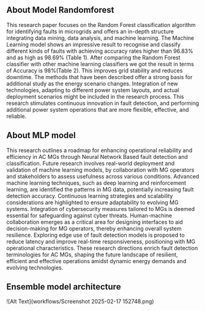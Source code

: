 ## About Model Randomforest
This research paper focuses on the Random Forest classification algorithm for identifying faults in microgrids and offers an in-depth structure integrating data mining, data analysis, and machine learning. The Machine Learning model shows an impressive result to recognise and classify different kinds of faults with achieving accuracy rates higher than 96.83% and as high as 98.69% (Table 1). After comparing the Random Forest classifier with other machine learning classifiers we got the  result in terms of Accuracy is 98%(Table 2). This improves grid stability and reduces downtime. The methods that have been described offer a strong basis for additional study as the energy scenario changes. Integration of new technologies, adapting to different power system layouts, and actual deployment scenarios might be included in the research process. This research stimulates continuous innovation in fault detection, and performing additional power system operations that are more flexible, effective, and reliable.

## About MLP model

This research outlines a roadmap for enhancing operational reliability and efficiency in AC MGs through Neural Network Based fault detection and classification. Future research involves real-world deployment and validation of machine learning models, by collaboration with MG operators and stakeholders to assess usefulness across various conditions. Advanced machine learning techniques, such as deep learning and reinforcement learning, are identified the patterns in MG data, potentially increasing fault detection accuracy. Continuous learning strategies and scalability considerations are highlighted to ensure adaptability to evolving MG systems. Integration of cybersecurity measures tailored to MGs is deemed essential for safeguarding against cyber threats. Human-machine collaboration emerges as a critical area for designing interfaces to aid decision-making for MG operators, thereby enhancing overall system resilience. Exploring edge use of fault detection models is proposed to reduce latency and improve real-time responsiveness, positioning with MG operational characteristics. These research directions enrich fault detection terminologies for AC MGs, shaping the future landscape of resilient, efficient and effective operations amidst dynamic energy demands and evolving technologies.

## Ensemble model architecture

![Alt Text](workflows/Screenshot 2025-02-17 152748.png)
